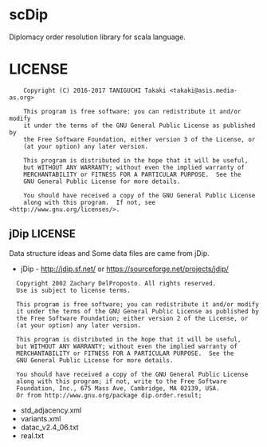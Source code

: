 # scDip
Diplomacy order resolution library for scala language.

# LICENSE

```
    Copyright (C) 2016-2017 TANIGUCHI Takaki <takaki@asis.media-as.org>

    This program is free software: you can redistribute it and/or modify
    it under the terms of the GNU General Public License as published by
    the Free Software Foundation, either version 3 of the License, or
    (at your option) any later version.

    This program is distributed in the hope that it will be useful,
    but WITHOUT ANY WARRANTY; without even the implied warranty of
    MERCHANTABILITY or FITNESS FOR A PARTICULAR PURPOSE.  See the
    GNU General Public License for more details.

    You should have received a copy of the GNU General Public License
    along with this program.  If not, see <http://www.gnu.org/licenses/>.
```

## jDip LICENSE

Data structure ideas and Some data files are came from jDip.

* jDip - http://jdip.sf.net/ or https://sourceforge.net/projects/jdip/

```
  Copyright 2002 Zachary DelProposto. All rights reserved.
  Use is subject to license terms.
      
  This program is free software; you can redistribute it and/or modify
  it under the terms of the GNU General Public License as published by
  the Free Software Foundation; either version 2 of the License, or
  (at your option) any later version.
      
  This program is distributed in the hope that it will be useful,
  but WITHOUT ANY WARRANTY; without even the implied warranty of
  MERCHANTABILITY or FITNESS FOR A PARTICULAR PURPOSE.  See the
  GNU General Public License for more details.
      
  You should have received a copy of the GNU General Public License
  along with this program; if not, write to the Free Software
  Foundation, Inc., 675 Mass Ave, Cambridge, MA 02139, USA.
  Or from http://www.gnu.org/package dip.order.result;
```

* std_adjacency.xml
* variants.xml
* datac_v2.4_06.txt
* real.txt
